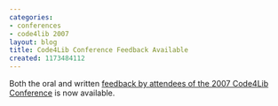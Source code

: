 ```yaml
---
categories:
- conferences
- code4lib 2007
layout: blog
title: Code4Lib Conference Feedback Available
created: 1173484112
---
```

Both the oral and written <a href="http://roytennant.com/c4l2007/">feedback by attendees of the 2007 Code4Lib Conference</a> is now available. 
